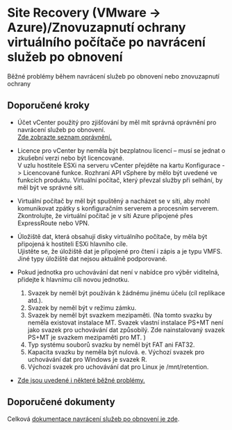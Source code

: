 <properties
    pageTitle="Site Recovery (VMware to Azure)/Reprotect VM after failover"
    description="Site Recovery (VMware -> Azure)/Znovuzapnutí ochrany virtuálního počítače po navrácení služeb po obnovení"
    service="microsoft.recoveryservices"
    resource="vaults"
    authors="aashu"
    displayOrder=""
    selfHelpType="generic"
    supportTopicIds="32536447"
    resourceTags=""
    productPesIds="15207"
    cloudEnvironments="public"
/>

# Site Recovery (VMware -> Azure)/Znovuzapnutí ochrany virtuálního počítače po navrácení služeb po obnovení

Běžné problémy během navrácení služeb po obnovení nebo znovuzapnutí ochrany
## **Doporučené kroky**

* Účet vCenter použitý pro zjišťování by měl mít správná oprávnění pro navrácení služeb po obnovení. <br>
[Zde zobrazte seznam oprávnění.](https://aka.ms/asrsupfailbackperm)

* Licence pro vCenter by neměla být bezplatnou licencí – musí se jednat o zkušební verzi nebo být licencované. <br>
V uzlu hostitele ESXi na serveru vCenter přejděte na kartu Konfigurace -> Licencované funkce. Rozhraní API vSphere by mělo být uvedené ve funkcích produktu. Virtuální počítač, který převzal služby při selhání, by měl být ve správné síti.

* Virtuální počítač by měl být spuštěný a nacházet se v síti, aby mohl komunikovat zpátky s konfiguračním serverem a procesním serverem. <br>
Zkontrolujte, že virtuální počítač je v síti Azure připojené přes ExpressRoute nebo VPN.

* Úložiště dat, která obsahují disky virtuálního počítače, by měla být připojená k hostiteli ESXi hlavního cíle. <br>
Ujistěte se, že úložiště dat je připojené pro čtení i zápis a je typu VMFS. Jiné typy úložiště dat nejsou aktuálně podporované.

* Pokud jednotka pro uchovávání dat není v nabídce pro výběr viditelná, přidejte k hlavnímu cíli novou jednotku.<br>
    1. Svazek by neměl být používán k žádnému jinému účelu (cíl replikace atd.).
    2. Svazek by neměl být v režimu zámku.
    3. Svazek by neměl být svazkem mezipaměti. (Na tomto svazku by neměla existovat instalace MT. Svazek vlastní instalace PS+MT není jako svazek pro uchovávání dat způsobilý. Zde nainstalovaný svazek PS+MT je svazkem mezipaměti pro MT. )
    4. Typ systému souborů svazku by neměl být FAT ani FAT32.
    5. Kapacita svazku by neměla být nulová. e. Výchozí svazek pro uchovávání dat pro Windows je svazek R.
    6. Výchozí svazek pro uchovávání dat pro Linux je /mnt/retention.

* [Zde jsou uvedené i některé běžné problémy.](https://aka.ms/asrsupfailbackcommonissues)

## **Doporučené dokumenty**
Celková [dokumentace navrácení služeb po obnovení je zde](https://aka.ms/asrsupv2afailback).


<!--HONumber=Jul16_HO4-->
